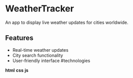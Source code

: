 # WeatherTracker
An app to display live weather updates for cities worldwide.
## Features
- Real-time weather updates
- City search functionality
- User-friendly interface
#technologies


**html**
**css**
**js**
